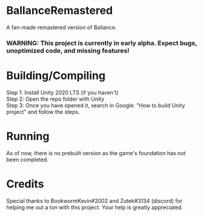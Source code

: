 # BallanceRemastered
 A fan-made remastered version of Ballance.

### WARNING: This project is currently in early alpha. Expect bugs, unoptimized code, and missing features!

# Building/Compiling
 Step 1: Install Unity 2020 LTS (if you haven't)  
 Step 2: Open the repo folder with Unity  
 Step 3: Once you have opened it, search in Google: "How to build Unity project" and follow the steps.  

# Running
 As of now, there is no prebuilt version as the game's foundation has not been completed.
 
# Credits
 Special thanks to BookwormKevin#2002 and Zutek#3134 (discord) for helping me out a ton with this project. Your help is greatly appreciated.
